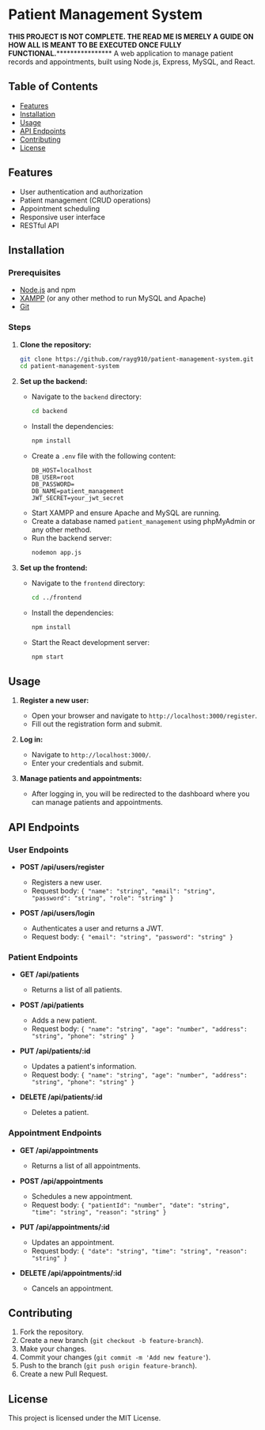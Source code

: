 # Patient Management System

************THIS PROJECT IS NOT COMPLETE. THE READ ME IS MERELY A GUIDE ON HOW ALL IS MEANT TO BE EXECUTED ONCE FULLY FUNCTIONAL.****************************
A web application to manage patient records and appointments, built using Node.js, Express, MySQL, and React.

## Table of Contents

- [Features](#features)
- [Installation](#installation)
- [Usage](#usage)
- [API Endpoints](#api-endpoints)
- [Contributing](#contributing)
- [License](#license)

## Features

- User authentication and authorization
- Patient management (CRUD operations)
- Appointment scheduling
- Responsive user interface
- RESTful API

## Installation

### Prerequisites

- [Node.js](https://nodejs.org/) and npm
- [XAMPP](https://www.apachefriends.org/index.html) (or any other method to run MySQL and Apache)
- [Git](https://git-scm.com/)

### Steps

1. **Clone the repository:**
    ```bash
    git clone https://github.com/rayg910/patient-management-system.git
    cd patient-management-system
    ```

2. **Set up the backend:**
    - Navigate to the `backend` directory:
      ```bash
      cd backend
      ```
    - Install the dependencies:
      ```bash
      npm install
      ```
    - Create a `.env` file with the following content:
      ```
      DB_HOST=localhost
      DB_USER=root
      DB_PASSWORD=
      DB_NAME=patient_management
      JWT_SECRET=your_jwt_secret
      ```
    - Start XAMPP and ensure Apache and MySQL are running.
    - Create a database named `patient_management` using phpMyAdmin or any other method.
    - Run the backend server:
      ```bash
      nodemon app.js
      ```

3. **Set up the frontend:**
    - Navigate to the `frontend` directory:
      ```bash
      cd ../frontend
      ```
    - Install the dependencies:
      ```bash
      npm install
      ```
    - Start the React development server:
      ```bash
      npm start
      ```

## Usage

1. **Register a new user:**
    - Open your browser and navigate to `http://localhost:3000/register`.
    - Fill out the registration form and submit.

2. **Log in:**
    - Navigate to `http://localhost:3000/`.
    - Enter your credentials and submit.

3. **Manage patients and appointments:**
    - After logging in, you will be redirected to the dashboard where you can manage patients and appointments.

## API Endpoints

### User Endpoints

- **POST /api/users/register**
  - Registers a new user.
  - Request body: `{ "name": "string", "email": "string", "password": "string", "role": "string" }`
  
- **POST /api/users/login**
  - Authenticates a user and returns a JWT.
  - Request body: `{ "email": "string", "password": "string" }`

### Patient Endpoints

- **GET /api/patients**
  - Returns a list of all patients.
  
- **POST /api/patients**
  - Adds a new patient.
  - Request body: `{ "name": "string", "age": "number", "address": "string", "phone": "string" }`

- **PUT /api/patients/:id**
  - Updates a patient's information.
  - Request body: `{ "name": "string", "age": "number", "address": "string", "phone": "string" }`

- **DELETE /api/patients/:id**
  - Deletes a patient.

### Appointment Endpoints

- **GET /api/appointments**
  - Returns a list of all appointments.
  
- **POST /api/appointments**
  - Schedules a new appointment.
  - Request body: `{ "patientId": "number", "date": "string", "time": "string", "reason": "string" }`

- **PUT /api/appointments/:id**
  - Updates an appointment.
  - Request body: `{ "date": "string", "time": "string", "reason": "string" }`

- **DELETE /api/appointments/:id**
  - Cancels an appointment.

## Contributing

1. Fork the repository.
2. Create a new branch (`git checkout -b feature-branch`).
3. Make your changes.
4. Commit your changes (`git commit -m 'Add new feature'`).
5. Push to the branch (`git push origin feature-branch`).
6. Create a new Pull Request.

## License

This project is licensed under the MIT License.
